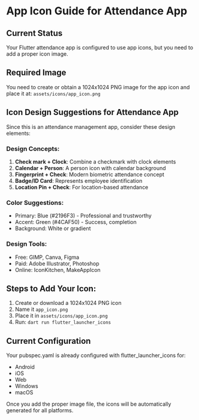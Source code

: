 # App Icon Guide for Attendance App

## Current Status
Your Flutter attendance app is configured to use app icons, but you need to add a proper icon image.

## Required Image
You need to create or obtain a 1024x1024 PNG image for the app icon and place it at:
`assets/icons/app_icon.png`

## Icon Design Suggestions for Attendance App
Since this is an attendance management app, consider these design elements:

### Design Concepts:
1. **Check mark + Clock**: Combine a checkmark with clock elements
2. **Calendar + Person**: A person icon with calendar background
3. **Fingerprint + Check**: Modern biometric attendance concept
4. **Badge/ID Card**: Represents employee identification
5. **Location Pin + Check**: For location-based attendance

### Color Suggestions:
- Primary: Blue (#2196F3) - Professional and trustworthy  
- Accent: Green (#4CAF50) - Success, completion
- Background: White or gradient

### Design Tools:
- Free: GIMP, Canva, Figma
- Paid: Adobe Illustrator, Photoshop
- Online: IconKitchen, MakeAppIcon

## Steps to Add Your Icon:

1. Create or download a 1024x1024 PNG icon
2. Name it `app_icon.png` 
3. Place it in `assets/icons/app_icon.png`
4. Run: `dart run flutter_launcher_icons`

## Current Configuration
Your pubspec.yaml is already configured with flutter_launcher_icons for:
- Android
- iOS  
- Web
- Windows
- macOS

Once you add the proper image file, the icons will be automatically generated for all platforms.